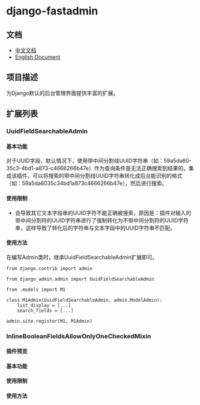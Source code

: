 # django-fastadmin

## 文档

- [中文文档]()
- [English Document]()

## 项目描述

为Django默认的后台管理界面提供丰富的扩展。

## 扩展列表

### UuidFieldSearchableAdmin

#### 基本功能

对于UUID字段，默认情况下，使用带中间分割线UUID字符串（如：59a5da60-35c3-4bd1-a873-c4666266b47e）作为查询条件是无法正确搜索到结果的。集成该插件，可以将搜索的带中间分割线UUID字符串转化成后台能识别的格式（如：59a5da6035c34bd1a873c4666266b47e），然后进行搜索。

#### 使用限制

- 会导致其它文本字段串的UUID字符不能正确被搜索，原因是：插件对输入的带中间分割符的UUID字符串进行了强制转化为不带中间分割符的UUID字符串，这样导致了转化后的字符串与文本字段中的UUID字符串不匹配。

#### 使用方法

在编写Admin类时，继承UuidFieldSearchableAdmin扩展即可。

```
from django.contrib import admin

from django_admin.admin import UuidFieldSearchableAdmin

from .models import M1

class M1Admin(UuidFieldSearchableAdmin, admin.ModelAdmin):
    list_display = [...]
    search_fields = [...]

admin.site.register(M1, M1Admin)
```

### InlineBooleanFieldsAllowOnlyOneCheckedMixin

#### 插件预览

#### 基本功能

#### 使用限制

#### 使用方法


